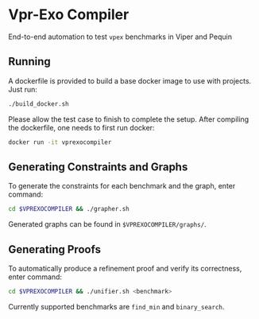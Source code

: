 # Vpr-Exo Compiler #
End-to-end automation to test `vpex` benchmarks in Viper and Pequin

## Running  ##
A dockerfile is provided to build a base docker image to use with projects. Just run:

```bash
./build_docker.sh
```
Please allow the test case to finish to complete the setup.
After compiling the dockerfile, one needs to first run docker:

```bash
docker run -it vprexocompiler
```

## Generating Constraints and Graphs ##
To generate the constraints for each benchmark and the graph, enter command:
```bash
cd $VPREXOCOMPILER && ./grapher.sh
```
Generated graphs can be found in `$VPREXOCOMPILER/graphs/`.

## Generating Proofs ##
To automatically produce a refinement proof and verify its correctness, enter command:
```bash
cd $VPREXOCOMPILER && ./unifier.sh <benchmark>
```
Currently supported benchmarks are `find_min` and `binary_search`.

